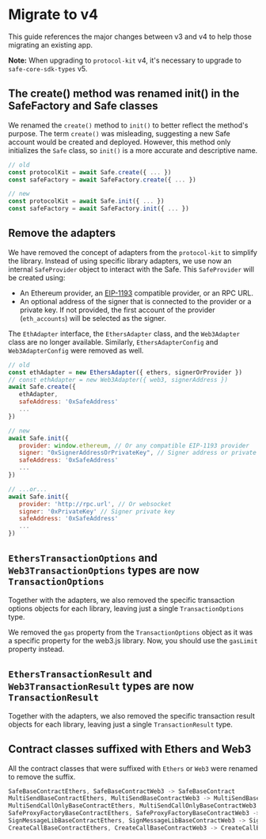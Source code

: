 # Migrate to v4

This guide references the major changes between v3 and v4 to help those migrating an existing app.

**Note:** When upgrading to `protocol-kit` v4, it's necessary to upgrade to `safe-core-sdk-types` v5.

## The create() method was renamed init() in the SafeFactory and Safe classes

We renamed the `create()` method to `init()` to better reflect the method's purpose. The term `create()` was misleading, suggesting a new Safe account would be created and deployed. However, this method only initializes the `Safe` class, so `init()` is a more accurate and descriptive name.

```js
// old
const protocolKit = await Safe.create({ ... })
const safeFactory = await SafeFactory.create({ ... })

// new
const protocolKit = await Safe.init({ ... })
const safeFactory = await SafeFactory.init({ ... })
```

## Remove the adapters

We have removed the concept of adapters from the `protocol-kit` to simplify the library. Instead of using specific library adapters, we use now an internal `SafeProvider` object to interact with the Safe. This `SafeProvider` will be created using:

- An Ethereum provider, an [EIP-1193](https://eips.ethereum.org/EIPS/eip-1193) compatible provider, or an RPC URL.
- An optional address of the signer that is connected to the provider or a private key. If not provided, the first account of the provider (`eth_accounts`) will be selected as the signer.

The `EthAdapter` interface, the `EthersAdapter` class, and the `Web3Adapter` class are no longer available. Similarly, `EthersAdapterConfig` and `Web3AdapterConfig` were removed as well.


```js
// old
const ethAdapter = new EthersAdapter({ ethers, signerOrProvider })
// const ethAdapter = new Web3Adapter({ web3, signerAddress })
await Safe.create({
   ethAdapter,
   safeAddress: '0xSafeAddress'
   ...
})

// new
await Safe.init({
   provider: window.ethereum, // Or any compatible EIP-1193 provider
   signer: "0xSignerAddressOrPrivateKey", // Signer address or private key
   safeAddress: '0xSafeAddress'
   ...
})

// ...or...
await Safe.init({
   provider: 'http://rpc.url', // Or websocket
   signer: '0xPrivateKey' // Signer private key
   safeAddress: '0xSafeAddress'
   ...
})
```

## `EthersTransactionOptions` and `Web3TransactionOptions` types are now `TransactionOptions`

Together with the adapters, we also removed the specific transaction options objects for each library, leaving just a single `TransactionOptions` type.

We removed the `gas` property from the `TransactionOptions` object as it was a specific property for the web3.js library. Now, you should use the `gasLimit` property instead.

## `EthersTransactionResult` and `Web3TransactionResult` types are now `TransactionResult`

Together with the adapters, we also removed the specific transaction result objects for each library, leaving just a single `TransactionResult` type.

## Contract classes suffixed with Ethers and Web3

All the contract classes that were suffixed with `Ethers` or `Web3` were renamed to remove the suffix.

```js
SafeBaseContractEthers, SafeBaseContractWeb3 -> SafeBaseContract
MultiSendBaseContractEthers, MultiSendBaseContractWeb3 -> MultiSendBaseContract
MultiSendCallOnlyBaseContractEthers, MultiSendCallOnlyBaseContractWeb3 -> MultiSendCallOnlyBaseContract
SafeProxyFactoryBaseContractEthers, SafeProxyFactoryBaseContractWeb3 -> SafeProxyFactoryBaseContract
SignMessageLibBaseContractEthers, SignMessageLibBaseContractWeb3 -> SignMessageLibBaseContract
CreateCallBaseContractEthers, CreateCallBaseContractWeb3 -> CreateCallBaseContract
```
